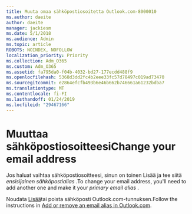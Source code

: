 ```yaml
---
title: Muuta omaa sähköpostiosoitetta Outlook.com-8000010
ms.author: daeite
author: daeite
manager: jackiesm
ms.date: 5/1/2018
ms.audience: Admin
ms.topic: article
ROBOTS: NOINDEX, NOFOLLOW
localization_priority: Priority
ms.collection: Adm_O365
ms.custom: Adm_O365
ms.assetid: fa795da0-f04b-4032-bd27-177ecdd488f9
ms.openlocfilehash: 5368d3dd2fc4b2eee33fc57d78497c019ad73470
ms.sourcegitcommit: e2864efcfb493b6e46b662b746661a61232bdba7
ms.translationtype: MT
ms.contentlocale: fi-FI
ms.lasthandoff: 01/24/2019
ms.locfileid: "29467166"
---
```

# <a name="change-your-email-address"></a><span data-ttu-id="41598-102">Muuttaa sähköpostiosoitteesi</span><span class="sxs-lookup"><span data-stu-id="41598-102">Change your email address</span></span>

<span data-ttu-id="41598-103">Jos haluat vaihtaa sähköpostiosoitteesi, sinun on toinen Lisää ja tee siitä *ensisijainen sähköpostialias* .</span><span class="sxs-lookup"><span data-stu-id="41598-103">To change your email address, you'll need to add another one and make it your  *primary email alias*  .</span></span> 
  
<span data-ttu-id="41598-104">Noudata [Lisää](https://go.microsoft.com/fwlink/p/?linkid=873115)tai poista sähköposti Outlook.com-tunnuksen.</span><span class="sxs-lookup"><span data-stu-id="41598-104">Follow the instructions in [Add or remove an email alias in Outlook.com](https://go.microsoft.com/fwlink/p/?linkid=873115).</span></span>
  

